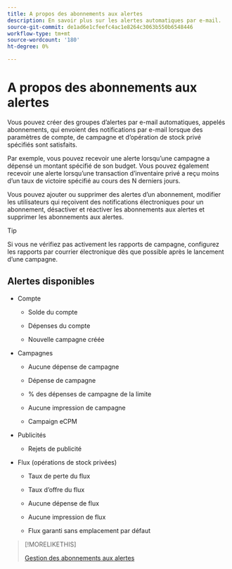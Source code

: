 ```yaml
---
title: A propos des abonnements aux alertes
description: En savoir plus sur les alertes automatiques par e-mail.
source-git-commit: de1ad6e1cfeefc4ac1e8264c3063b550b6548446
workflow-type: tm+mt
source-wordcount: '180'
ht-degree: 0%

---
```


# A propos des abonnements aux alertes

Vous pouvez créer des groupes d’alertes par e-mail automatiques, appelés abonnements, qui envoient des notifications par e-mail lorsque des paramètres de compte, de campagne et d’opération de stock privé spécifiés sont satisfaits.

Par exemple, vous pouvez recevoir une alerte lorsqu’une campagne a dépensé un montant spécifié de son budget. Vous pouvez également recevoir une alerte lorsqu’une transaction d’inventaire privé a reçu moins d’un taux de victoire spécifié au cours des N derniers jours.

Vous pouvez ajouter ou supprimer des alertes d’un abonnement, modifier les utilisateurs qui reçoivent des notifications électroniques pour un abonnement, désactiver et réactiver les abonnements aux alertes et supprimer les abonnements aux alertes.

>[!TIP]
>
> Si vous ne vérifiez pas activement les rapports de campagne, configurez les rapports par courrier électronique dès que possible après le lancement d’une campagne.

## Alertes disponibles

* Compte

   * Solde du compte

   * Dépenses du compte

   * Nouvelle campagne créée

* Campagnes

   * Aucune dépense de campagne

   * Dépense de campagne

   * % des dépenses de campagne de la limite

   * Aucune impression de campagne

   * Campaign eCPM

* Publicités

   * Rejets de publicité

* Flux (opérations de stock privées)

   * Taux de perte du flux

   * Taux d’offre du flux

   * Aucune dépense de flux

   * Aucune impression de flux

   * Flux garanti sans emplacement par défaut

>[!MORELIKETHIS]
>
>[Gestion des abonnements aux alertes](alerts-manage.md)
